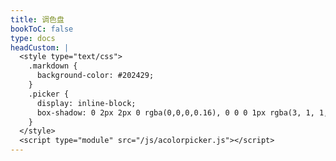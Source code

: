 ```yaml
---
title: 调色盘
bookToC: false
type: docs
headCustom: |
  <style type="text/css">
    .markdown {
      background-color: #202429;
    }
    .picker {
      display: inline-block;
      box-shadow: 0 2px 2px 0 rgba(0,0,0,0.16), 0 0 0 1px rgba(3, 1, 1, 0.08);
    }
  </style>
  <script type="module" src="/js/acolorpicker.js"></script>
---
```


<div class="picker" acp-color="#EFE9E7" acp-palette="PALETTE_MATERIAL_CHROME" acp-palette-editable></div>

<script type="text/javascript">
  AColorPicker.from('.picker')
    .on('change', (picker, color) => {
      document.body.style.backgroundColor = color;
    })
    .on('coloradd', (picker, color) => {
      // color added: color
      // modified palette: picker.palette
    })
    .on('colorremove', (picker, color) => {
      // color removed: color
      // modified palette: picker.palette
    });
</script>
